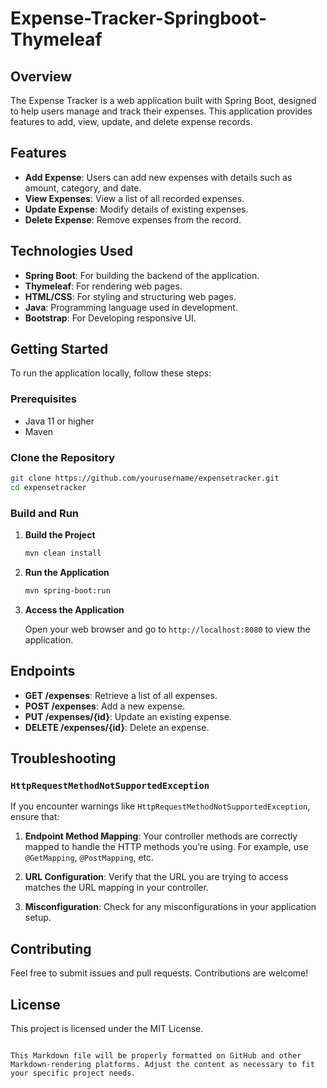# Expense-Tracker-Springboot-Thymeleaf

## Overview

The Expense Tracker is a web application built with Spring Boot, designed to help users manage and track their expenses. This application provides features to add, view, update, and delete expense records.

## Features

- **Add Expense**: Users can add new expenses with details such as amount, category, and date.
- **View Expenses**: View a list of all recorded expenses.
- **Update Expense**: Modify details of existing expenses.
- **Delete Expense**: Remove expenses from the record.

## Technologies Used

- **Spring Boot**: For building the backend of the application.
- **Thymeleaf**: For rendering web pages.
- **HTML/CSS**: For styling and structuring web pages.
- **Java**: Programming language used in development.
- **Bootstrap**: For Developing responsive UI.

## Getting Started

To run the application locally, follow these steps:

### Prerequisites

- Java 11 or higher
- Maven

### Clone the Repository

```bash
git clone https://github.com/yourusername/expensetracker.git
cd expensetracker
```

### Build and Run

1. **Build the Project**

   ```bash
   mvn clean install
   ```

2. **Run the Application**

   ```bash
   mvn spring-boot:run
   ```

3. **Access the Application**

   Open your web browser and go to `http://localhost:8080` to view the application.

## Endpoints

- **GET /expenses**: Retrieve a list of all expenses.
- **POST /expenses**: Add a new expense.
- **PUT /expenses/{id}**: Update an existing expense.
- **DELETE /expenses/{id}**: Delete an expense.

## Troubleshooting

### `HttpRequestMethodNotSupportedException`

If you encounter warnings like `HttpRequestMethodNotSupportedException`, ensure that:

1. **Endpoint Method Mapping**: Your controller methods are correctly mapped to handle the HTTP methods you’re using. For example, use `@GetMapping`, `@PostMapping`, etc.

2. **URL Configuration**: Verify that the URL you are trying to access matches the URL mapping in your controller.

3. **Misconfiguration**: Check for any misconfigurations in your application setup.

## Contributing

Feel free to submit issues and pull requests. Contributions are welcome!

## License

This project is licensed under the MIT License.
```

This Markdown file will be properly formatted on GitHub and other Markdown-rendering platforms. Adjust the content as necessary to fit your specific project needs.
